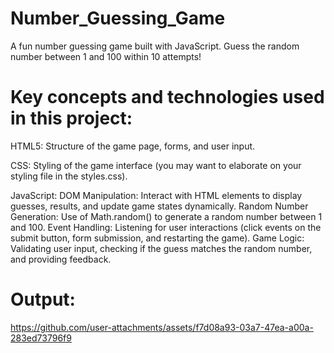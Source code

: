 # Number_Guessing_Game
A fun number guessing game built with JavaScript. Guess the random number between 1 and 100 within 10 attempts!


# Key concepts and technologies used in this project:

HTML5: Structure of the game page, forms, and user input.



CSS: Styling of the game interface (you may want to elaborate on your styling file in the styles.css).



JavaScript:
DOM Manipulation: Interact with HTML elements to display guesses, results, and update game states dynamically.
Random Number Generation: Use of Math.random() to generate a random number between 1 and 100.
Event Handling: Listening for user interactions (click events on the submit button, form submission, and restarting the game).
Game Logic: Validating user input, checking if the guess matches the random number, and providing feedback.


# Output:




https://github.com/user-attachments/assets/f7d08a93-03a7-47ea-a00a-283ed73796f9






